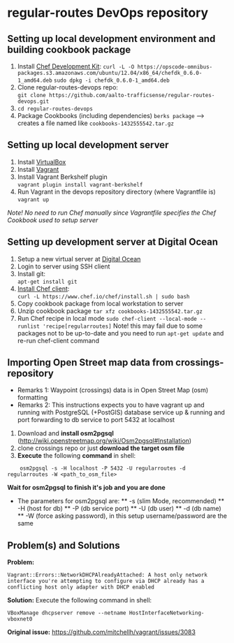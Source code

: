 regular-routes DevOps repository
================================

Setting up local development environment and building cookbook package
------------------------------------------

1. Install [Chef Development Kit](https://downloads.getchef.com/chef-dk/):
    `curl -L -O https://opscode-omnibus-packages.s3.amazonaws.com/ubuntu/12.04/x86_64/chefdk_0.6.0-1_amd64.deb`
    `sudo dpkg -i chefdk_0.6.0-1_amd64.deb`
1. Clone regular-routes-devops repo:  
    `git clone https://github.com/aalto-trafficsense/regular-routes-devops.git`
1. `cd regular-routes-devops`
1. Package Cookbooks (including dependencies)
    `berks package`
    --> creates a file named like `cookbooks-1432555542.tar.gz`

Setting up local development server
------------------------------------------

1. Install [VirtualBox](https://www.virtualbox.org/wiki/Downloads)
1. Install [Vagrant](https://www.vagrantup.com/downloads.html)
1. Install Vagrant Berkshelf plugin  
    `vagrant plugin install vagrant-berkshelf`
1. Run Vagrant in the devops repository directory (where Vagrantfile is)  
    `vagrant up`

*Note! No need to run Chef manually since Vagrantfile specifies the Chef Cookbook used to setup server*

Setting up development server at Digital Ocean
----------------------------------------

1. Setup a new virtual server at [Digital Ocean](https://www.digitalocean.com)
1. Login to server using SSH client
1. Install git:  
    `apt-get install git`
1. [Install Chef client](https://www.chef.io/download-chef-client/):  
    `curl -L https://www.chef.io/chef/install.sh | sudo bash`
1. Copy cookbook package from local workstation to server 
1. Unzip cookbook package
    `tar xfz cookbooks-1432555542.tar.gz`
1. Run Chef recipe in local mode
    `sudo chef-client --local-mode --runlist 'recipe[regularroutes]`
    Note! this may fail due to some packages not to be up-to-date and you need to run `apt-get update` and re-run chef-client command

Importing Open Street map data from crossings-repository
--------------------------------------------------------


* Remarks 1: Waypoint (crossings) data is in Open Street Map (osm) formatting
* Remarks 2: This instructions expects you to have vagrant up and running with PostgreSQL (+PostGIS) database service up & running and port forwarding to db service to port 5432 at localhost 

1. Download and **install osm2pgsql** (http://wiki.openstreetmap.org/wiki/Osm2pgsql#Installation)
2. clone crossings repo or just **download the target osm file**
3. **Execute** the following **command** in shell:
```
    osm2pgsql -s -H localhost -P 5432 -U regularroutes -d regularroutes -W <path_to_osm_file>
```
**Wait for osm2pgsql to finish it's job and you are done** 

* The parameters for osm2pgsql are:
** -s (slim Mode, recommended)
** -H (host for db)
** -P (db service port)
** -U (db user)
** -d (db name)
** -W (force asking password), in this setup username/password are the same


Problem(s) and Solutions
---------------------------
**Problem:** 
```
Vagrant::Errors::NetworkDHCPAlreadyAttached: A host only network interface you're attempting to configure via DHCP already has a conflicting host only adapter with DHCP enabled
```

**Solution:** 
Execute the following command in shell:
```
VBoxManage dhcpserver remove --netname HostInterfaceNetworking-vboxnet0
```

**Original issue:** https://github.com/mitchellh/vagrant/issues/3083
